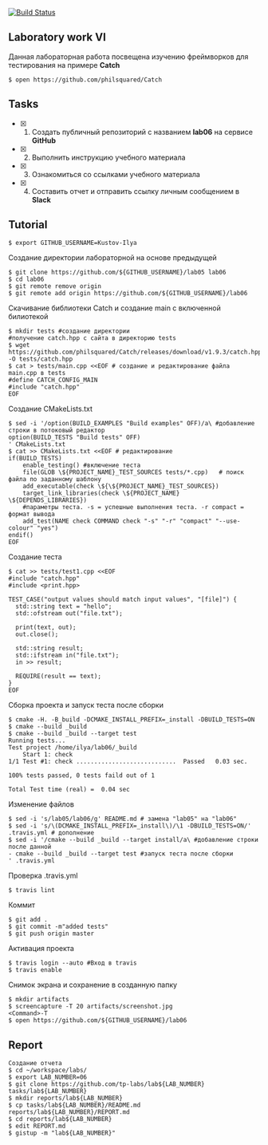 [![Build Status](https://travis-ci.org/Kustov-Ilya/lab06.svg?branch=master)](https://travis-ci.org/Kustov-Ilya/lab06)
## Laboratory work VI

Данная лабораторная работа посвещена изучению фреймворков для тестирования на примере **Catch**

```ShellSession
$ open https://github.com/philsquared/Catch
```

## Tasks

- [x] 1. Создать публичный репозиторий с названием **lab06** на сервисе **GitHub**
- [x] 2. Выполнить инструкцию учебного материала
- [x] 3. Ознакомиться со ссылками учебного материала
- [x] 4. Составить отчет и отправить ссылку личным сообщением в **Slack**

## Tutorial

```ShellSession
$ export GITHUB_USERNAME=Kustov-Ilya
```

Создание директории лабораторной на основе предыдущей
```ShellSession
$ git clone https://github.com/${GITHUB_USERNAME}/lab05 lab06
$ cd lab06
$ git remote remove origin
$ git remote add origin https://github.com/${GITHUB_USERNAME}/lab06
```

Скачивание библиотеки Catch и создание main с включенной билиотекой
```ShellSession
$ mkdir tests #создание директории 
#получение catch.hpp с сайта в директорию tests
$ wget https://github.com/philsquared/Catch/releases/download/v1.9.3/catch.hpp -O tests/catch.hpp 
$ cat > tests/main.cpp <<EOF # создание и редактирование файла main.cpp в tests
#define CATCH_CONFIG_MAIN
#include "catch.hpp"
EOF
```

Создание CMakeLists.txt
```ShellSession
$ sed -i '/option(BUILD_EXAMPLES "Build examples" OFF)/a\ #добавление строки в потоковый редактор
option(BUILD_TESTS "Build tests" OFF)
' CMakeLists.txt
$ cat >> CMakeLists.txt <<EOF # редактирование 
if(BUILD_TESTS)
	enable_testing() #включение теста
	file(GLOB \${PROJECT_NAME}_TEST_SOURCES tests/*.cpp)   # поиск файла по заданному шаблону
	add_executable(check \${\${PROJECT_NAME}_TEST_SOURCES})
	target_link_libraries(check \${PROJECT_NAME} \${DEPENDS_LIBRARIES})
	#параметры теста. -s = успешные выполнения теста. -r compact = формат вывода
	add_test(NAME check COMMAND check "-s" "-r" "compact" "--use-colour" "yes") 
endif()
EOF
```

Создание теста
```ShellSession
$ cat >> tests/test1.cpp <<EOF
#include "catch.hpp"
#include <print.hpp>

TEST_CASE("output values should match input values", "[file]") {
  std::string text = "hello";
  std::ofstream out("file.txt");
  
  print(text, out);
  out.close();
  
  std::string result;
  std::ifstream in("file.txt");
  in >> result;
  
  REQUIRE(result == text);
}
EOF
```

Сборка проекта и запуск теста после сборки
```ShellSession
$ cmake -H. -B_build -DCMAKE_INSTALL_PREFIX=_install -DBUILD_TESTS=ON
$ cmake --build _build
$ cmake --build _build --target test 
Running tests...
Test project /home/ilya/lab06/_build
    Start 1: check
1/1 Test #1: check ............................  Passed   0.03 sec.

100% tests passed, 0 tests faild out of 1

Total Test time (real) =  0.04 sec

```

Изменение файлов
```ShellSession
$ sed -i 's/lab05/lab06/g' README.md # замена "lab05" на "lab06"
$ sed -i 's/\(DCMAKE_INSTALL_PREFIX=_install\)/\1 -DBUILD_TESTS=ON/' .travis.yml # дополнение
$ sed -i '/cmake --build _build --target install/a\ #добавление строки после данной
- cmake --build _build --target test #запуск теста после сборки
' .travis.yml
```

Проверка  .travis.yml
```ShellSession
$ travis lint
```

Коммит
```ShellSession
$ git add .
$ git commit -m"added tests"
$ git push origin master
```

Активация проекта
```ShellSession
$ travis login --auto #Вход в travis
$ travis enable
```

Снимок экрана и сохранение в созданную папку
```ShellSession
$ mkdir artifacts
$ screencapture -T 20 artifacts/screenshot.jpg
<Command>-T
$ open https://github.com/${GITHUB_USERNAME}/lab06
```

## Report

```ShellSession
Создание отчета
$ cd ~/workspace/labs/
$ export LAB_NUMBER=06
$ git clone https://github.com/tp-labs/lab${LAB_NUMBER} tasks/lab${LAB_NUMBER}
$ mkdir reports/lab${LAB_NUMBER}
$ cp tasks/lab${LAB_NUMBER}/README.md reports/lab${LAB_NUMBER}/REPORT.md
$ cd reports/lab${LAB_NUMBER}
$ edit REPORT.md
$ gistup -m "lab${LAB_NUMBER}"
```
```
